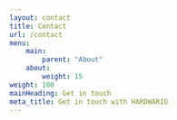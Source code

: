 ```yaml
---
layout: contact
title: Contact
url: /contact
menu:
    main:
        parent: "About"
    about:
        weight: 15
weight: 100
mainHeading: Get in touch
meta_title: Get in touch with HARDWARIO
---
```


